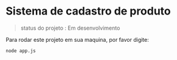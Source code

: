 # Sistema de cadastro de produto 

> status do projeto : Em desenvolvimento

Para rodar este projeto em sua maquina, por favor digite:

```
node app.js
```

